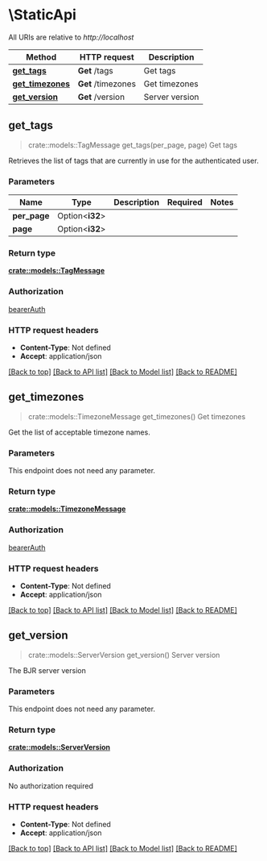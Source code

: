 # \StaticApi

All URIs are relative to *http://localhost*

Method | HTTP request | Description
------------- | ------------- | -------------
[**get_tags**](StaticApi.md#get_tags) | **Get** /tags | Get tags
[**get_timezones**](StaticApi.md#get_timezones) | **Get** /timezones | Get timezones
[**get_version**](StaticApi.md#get_version) | **Get** /version | Server version



## get_tags

> crate::models::TagMessage get_tags(per_page, page)
Get tags

Retrieves the list of tags that are currently in use for the authenticated user.

### Parameters


Name | Type | Description  | Required | Notes
------------- | ------------- | ------------- | ------------- | -------------
**per_page** | Option<**i32**> |  |  |
**page** | Option<**i32**> |  |  |

### Return type

[**crate::models::TagMessage**](TagMessage.md)

### Authorization

[bearerAuth](../README.md#bearerAuth)

### HTTP request headers

- **Content-Type**: Not defined
- **Accept**: application/json

[[Back to top]](#) [[Back to API list]](../README.md#documentation-for-api-endpoints) [[Back to Model list]](../README.md#documentation-for-models) [[Back to README]](../README.md)


## get_timezones

> crate::models::TimezoneMessage get_timezones()
Get timezones

Get the list of acceptable timezone names.

### Parameters

This endpoint does not need any parameter.

### Return type

[**crate::models::TimezoneMessage**](TimezoneMessage.md)

### Authorization

[bearerAuth](../README.md#bearerAuth)

### HTTP request headers

- **Content-Type**: Not defined
- **Accept**: application/json

[[Back to top]](#) [[Back to API list]](../README.md#documentation-for-api-endpoints) [[Back to Model list]](../README.md#documentation-for-models) [[Back to README]](../README.md)


## get_version

> crate::models::ServerVersion get_version()
Server version

The BJR server version

### Parameters

This endpoint does not need any parameter.

### Return type

[**crate::models::ServerVersion**](ServerVersion.md)

### Authorization

No authorization required

### HTTP request headers

- **Content-Type**: Not defined
- **Accept**: application/json

[[Back to top]](#) [[Back to API list]](../README.md#documentation-for-api-endpoints) [[Back to Model list]](../README.md#documentation-for-models) [[Back to README]](../README.md)

